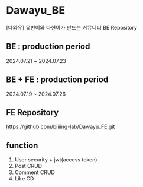 # Dawayu_BE
[다와유] 유빈이와 다현이가 만드는 커뮤니티 BE Repository

## BE : production period
2024.07.21 ~ 2024.07.23

## BE + FE : production period
2024.07.19 ~ 2024.07.26

## FE Repository
https://github.com/biiiing-lab/Dawayu_FE.git

## function
1. User security + jwt(access token)
2. Post CRUD
3. Comment CRUD
4. Like CD
